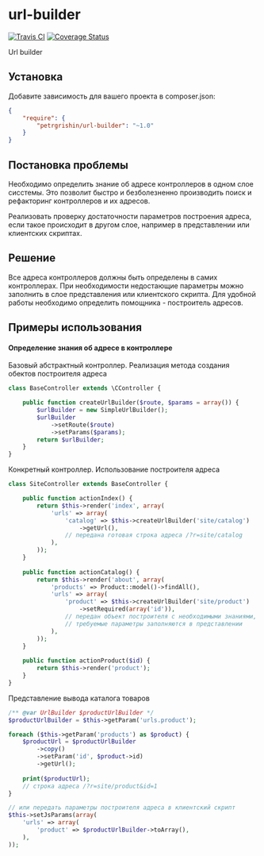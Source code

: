 url-builder
===========
[![Travis CI](https://travis-ci.org/petrgrishin/url-builder.png "Travis CI")](https://travis-ci.org/petrgrishin/url-builder)
[![Coverage Status](https://coveralls.io/repos/petrgrishin/url-builder/badge.png?branch=master)](https://coveralls.io/r/petrgrishin/url-builder?branch=master)

Url builder

Установка
------------
Добавите зависимость для вашего проекта в composer.json:
```json
{
    "require": {
        "petrgrishin/url-builder": "~1.0"
    }
}
```

Постановка проблемы
------------
Необходимо определить знание об адресе контроллеров в одном слое сисстемы. Это позволит быстро и безболезненно производить поиск и рефакторинг контроллеров и их адресов.

Реализовать проверку достаточности параметров построения адреса, если такое происходит в другом слое, например в представлении или клиентских скриптах.

Решение
------------
Все адреса контроллеров должны быть определены в самих контроллерах. При необходимости недостающие параметры можно заполнить в слое представления или клиентского скрипта. Для удобной работы необходимо определить помощника - построитель адресов.

Примеры использования
------------
#### Определение знания об адресе в контроллере
Базовый абстрактный контроллер. Реализация метода создания обектов построителя адреса 
```php
class BaseController extends \CController {

    public function createUrlBuilder($route, $params = array()) {
        $urlBuilder = new SimpleUrlBuilder();
        $urlBuilder
            ->setRoute($route)
            ->setParams($params);
        return $urlBuilder;
    }
}
```

Конкретный контроллер. Использование построителя адреса
```php
class SiteController extends BaseController {

    public function actionIndex() {
        return $this->render('index', array(
            'urls' => array(
                'catalog' => $this->createUrlBuilder('site/catalog')
                    ->getUrl(),
                // передана готовая строка адреса /?r=site/catalog
            ),
        ));
    }
    
    public function actionCatalog() {
        return $this->render('about', array(
            'products' => Product::model()->findAll(),
            'urls' => array(
                'product' => $this->createUrlBuilder('site/product')
                    ->setRequired(array('id')),
                // передан объект построителя с необходимыми знаниями,
                // требуемые параметры заполняются в представлении
            ),
        ));
    }
    
    public function actionProduct($id) {
        return $this->render('product');
    }
}
```

Представление вывода каталога товаров
```php
/** @var UrlBuilder $productUrlBuilder */
$productUrlBuilder = $this->getParam('urls.product');

foreach ($this->getParam('products') as $product) {
    $productUrl = $productUrlBuilder
        ->copy()
        ->setParam('id', $product->id)
        ->getUrl();
        
    print($productUrl);
    // строка адреса /?r=site/product&id=1
}

// или передать параметры построителя адреса в клиентский скрипт
$this->setJsParams(array(
    'urls' => array(
        'product' => $productUrlBuilder->toArray(),
    ),
));
```



